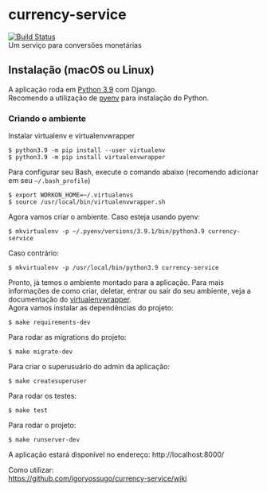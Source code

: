 # currency-service
[![Build Status](https://travis-ci.com/igoryossugo/currency-service.svg?branch=main)](https://travis-ci.com/igoryossugo/currency-service)  
Um serviço para conversões monetárias 

## Instalação (macOS ou Linux)
A aplicação roda em [Python 3.9](https://www.python.org/downloads/release/python-391/) com Django.  
Recomendo a utilização de [pyenv](https://github.com/pyenv/pyenv) para instalação do Python.

### Criando o ambiente
Instalar virtualenv e virtualenvwrapper
```shell
$ python3.9 -m pip install --user virtualenv
$ python3.9 -m pip install virtualenvwrapper
```
Para configurar seu Bash, execute o comando abaixo (recomendo adicionar em seu `~/.bash_profile`)
```shell
$ export WORKON_HOME=~/.virtualenvs
$ source /usr/local/bin/virtualenvwrapper.sh
```
Agora vamos criar o ambiente. Caso esteja usando pyenv:
```shell
$ mkvirtualenv -p ~/.pyenv/versions/3.9.1/bin/python3.9 currency-service
```
Caso contrário:
```shell
$ mkvirtualenv -p /usr/local/bin/python3.9 currency-service
```

Pronto, já temos o ambiente montado para a aplicação. Para mais informações de como criar, deletar, entrar ou sair do seu ambiente, veja a documentação do [virtualenvwrapper](https://virtualenvwrapper.readthedocs.io/en/latest/command_ref.html).  
Agora vamos instalar as dependências do projeto:
```shell
$ make requirements-dev
```

Para rodar as migrations do projeto:
```shell
$ make migrate-dev
```

Para criar o superusuário do admin da aplicação:
```
$ make createsuperuser
```

Para rodar os testes:
```shell
$ make test
```

Para rodar o projeto:
```shell
$ make runserver-dev
```
A aplicação estará disponível no endereço: http://localhost:8000/

Como utilizar:  
https://github.com/igoryossugo/currency-service/wiki